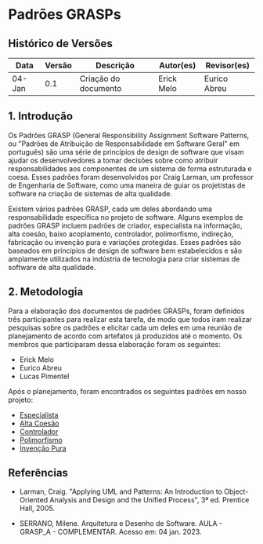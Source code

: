 # Padrões GRASPs

## Histórico de Versões

| Data   | Versão | Descrição            | Autor(es)  | Revisor(es)  |
| ------ | ------ | -------------------- | ---------- | ------------ |
| 04-Jan | 0.1    | Criação do documento | Erick Melo | Eurico Abreu |

## 1. Introdução

Os Padrões GRASP (General Responsibility Assignment Software Patterns, ou "Padrões de Atribuição de Responsabilidade em Software Geral" em português) são uma série de princípios de design de software que visam ajudar os desenvolvedores a tomar decisões sobre como atribuir responsabilidades aos componentes de um sistema de forma estruturada e coesa. Esses padrões foram desenvolvidos por Craig Larman, um professor de Engenharia de Software, como uma maneira de guiar os projetistas de software na criação de sistemas de alta qualidade.

Existem vários padrões GRASP, cada um deles abordando uma responsabilidade específica no projeto de software. Alguns exemplos de padrões GRASP incluem padrões de criador, especialista na informação, alta coesão, baixo acoplamento, controlador, polimorfismo, indireção, fabricação ou invenção pura e variações protegidas. Esses padrões são baseados em principios de design de software bem estabelecidos e são amplamente utilizados na indústria de tecnologia para criar sistemas de software de alta qualidade.

## 2. Metodologia

Para a elaboração dos documentos de padrões GRASPs, foram definidos três participantes para realizar esta tarefa, de modo que todos iram realizar pesquisas sobre os padrões e elicitar cada um deles em uma reunião de planejamento de acordo com artefatos já produzidos até o momento. Os membros que participaram dessa elaboração foram os seguintes:

- Erick Melo
- Eurico Abreu
- Lucas Pimentel

Após o planejamento, foram encontrados os seguintes padrões em nosso projeto:

- [Especialista]()
- [Alta Coesão](https://unbarqdsw2022-2.github.io/2022.2_G2_RiFA/#/PadroesDeProjeto/Grasps/Coesao)
- [Controlador](https://unbarqdsw2022-2.github.io/2022.2_G2_RiFA/#/PadroesDeProjeto/Grasps/GraspController)
- [Polimorfismo]()
- [Invenção Pura](../PadroesDeProjeto/Grasps/InvencaoPura.md)

## Referências

- Larman, Craig. "Applying UML and Patterns: An Introduction to Object-Oriented Analysis and Design and the Unified Process", 3ª ed. Prentice Hall, 2005.

- SERRANO, Milene. Arquitetura e Desenho de Software. AULA - GRASP_A - COMPLEMENTAR. Acesso em: 04 jan. 2023.
